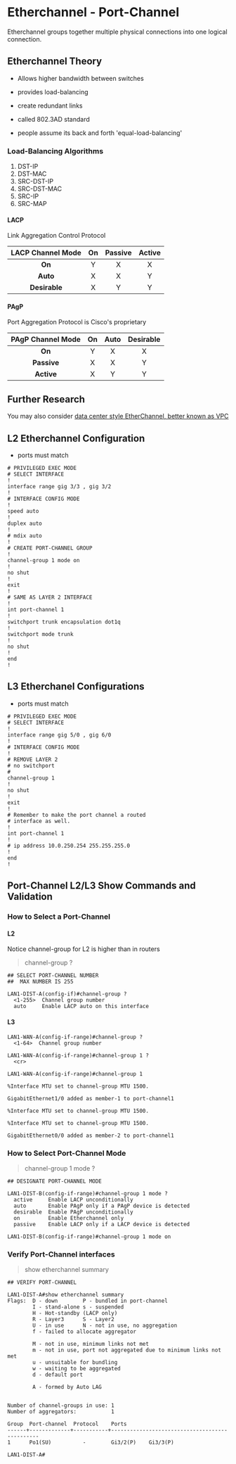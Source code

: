 # Etherchannel - Port-Channel

Etherchannel groups together multiple physical connections into one logical connection.

## Etherchannel Theory

* Allows higher bandwidth between switches
* provides load-balancing
* create redundant links

* called 802.3AD standard
* people assume its back and forth 'equal-load-balancing'

### Load-Balancing Algorithms

1. DST-IP
2. DST-MAC
3. SRC-DST-IP
4. SRC-DST-MAC
5. SRC-IP
6. SRC-MAP

#### LACP

Link Aggregation Control Protocol

|LACP Channel Mode | On | Passive | Active |
|:-:|:-:|:-:|:-:|
|__On__| Y | X | X |
|__Auto__| X| X | Y |
|__Desirable__| X | Y | Y |

#### PAgP

Port Aggregation Protocol is Cisco's proprietary

| PAgP Channel Mode | On | Auto | Desirable |
|:-:|:-:|:-:|:-:|
|__On__| Y | X | X |
|__Passive__| X| X | Y |
|__Active__| X | Y | Y |


###

## Further Research

You may also consider [data center style EtherChannel, better known as VPC](../DATA-CENTER/NX-OS/VPC.md)

## L2 Etherchannel Configuration

* ports must match

``` L2 CONFIGURATION
# PRIVILEGED EXEC MODE
# SELECT INTERFACE
!
interface range gig 3/3 , gig 3/2
!
# INTERFACE CONFIG MODE
!
speed auto 
!
duplex auto
!
# mdix auto
!
# CREATE PORT-CHANNEL GROUP
!
channel-group 1 mode on
!
no shut
!
exit
!
# SAME AS LAYER 2 INTERFACE
!
int port-channel 1
!
switchport trunk encapsulation dot1q
!
switchport mode trunk
!
no shut
!
end
!
```

## L3 Etherchanel Configurations

* ports must match

```
# PRIVILEGED EXEC MODE
# SELECT INTERFACE
!
interface range gig 5/0 , gig 6/0
!
# INTERFACE CONFIG MODE
!
# REMOVE LAYER 2
# no switchport
#
channel-group 1
!
no shut
!
exit
!
# Remember to make the port channel a routed 
# interface as well.
!
int port-channel 1
!
# ip address 10.0.250.254 255.255.255.0
!
end
!
```

## Port-Channel L2/L3 Show Commands and Validation

### How to Select a Port-Channel

#### L2

Notice channel-group for L2 is higher than in routers

> channel-group ?

```
## SELECT PORT-CHANNEL NUMBER
##  MAX NUMBER IS 255

LAN1-DIST-A(config-if)#channel-group ?   
  <1-255>  Channel group number
  auto     Enable LACP auto on this interface
```

#### L3

```
LAN1-WAN-A(config-if-range)#channel-group ?
  <1-64>  Channel group number

LAN1-WAN-A(config-if-range)#channel-group 1 ?
  <cr>

LAN1-WAN-A(config-if-range)#channel-group 1 

%Interface MTU set to channel-group MTU 1500.

GigabitEthernet1/0 added as member-1 to port-channel1
 
%Interface MTU set to channel-group MTU 1500.

%Interface MTU set to channel-group MTU 1500.

GigabitEthernet0/0 added as member-2 to port-channel1
```

### How to Select Port-Channel Mode

> channel-group 1 mode ?

```
## DESIGNATE PORT-CHANNEL MODE

LAN1-DIST-B(config-if-range)#channel-group 1 mode ?                 
  active     Enable LACP unconditionally
  auto       Enable PAgP only if a PAgP device is detected
  desirable  Enable PAgP unconditionally
  on         Enable Etherchannel only
  passive    Enable LACP only if a LACP device is detected

LAN1-DIST-B(config-if-range)#channel-group 1 mode on
```

### Verify Port-Channel interfaces

> show etherchannel summary 

```
## VERIFY PORT-CHANNEL

LAN1-DIST-A#show etherchannel summary 
Flags:  D - down        P - bundled in port-channel
        I - stand-alone s - suspended
        H - Hot-standby (LACP only)
        R - Layer3      S - Layer2
        U - in use      N - not in use, no aggregation
        f - failed to allocate aggregator

        M - not in use, minimum links not met
        m - not in use, port not aggregated due to minimum links not met
        u - unsuitable for bundling
        w - waiting to be aggregated
        d - default port

        A - formed by Auto LAG


Number of channel-groups in use: 1
Number of aggregators:           1

Group  Port-channel  Protocol    Ports
------+-------------+-----------+-----------------------------------------------
1      Po1(SU)          -        Gi3/2(P)    Gi3/3(P)    

LAN1-DIST-A#
```